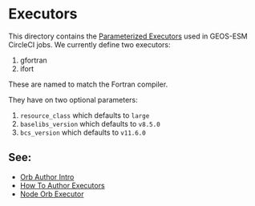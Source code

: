 # Executors

This directory contains the [Parameterized Executors](https://circleci.com/docs/2.0/reusing-config/#executors) used in GEOS-ESM
CircleCI jobs. We currently define two executors:

1. gfortran
2. ifort

These are named to match the Fortran compiler.

They have on two optional parameters:

1. `resource_class` which defaults to `large`
2. `baselibs_version` which defaults to `v8.5.0`
3. `bcs_version` which defaults to `v11.6.0`

## See:
 - [Orb Author Intro](https://circleci.com/docs/2.0/orb-author-intro/#section=configuration)
 - [How To Author Executors](https://circleci.com/docs/2.0/reusing-config/#authoring-reusable-executors)
 - [Node Orb Executor](https://github.com/CircleCI-Public/node-orb/blob/master/src/executors/default.yml)
